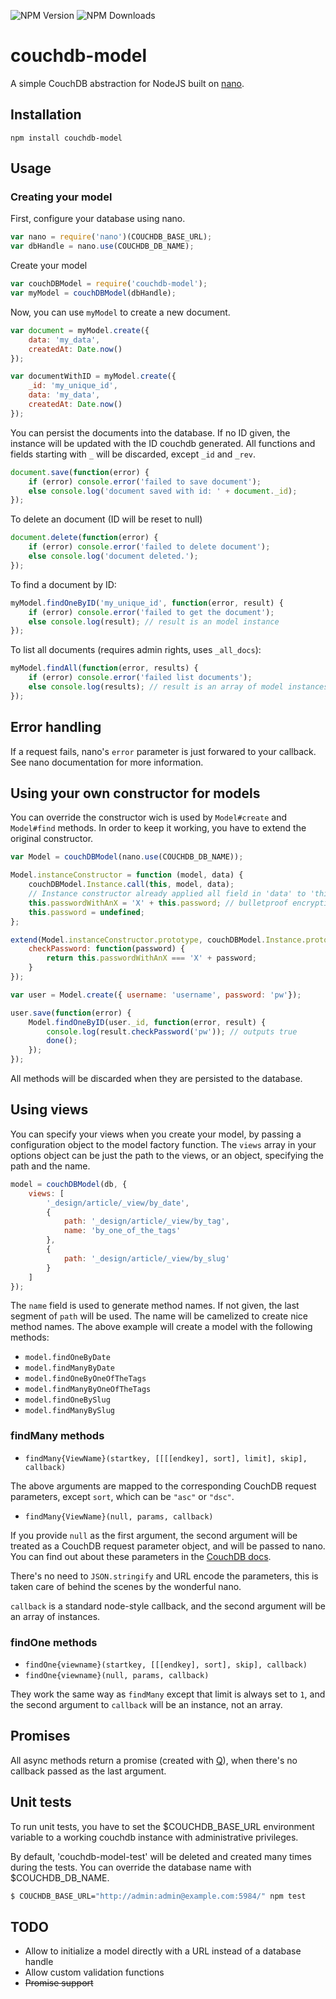 ![NPM Version](http://img.shields.io/npm/v/couchdb-model.svg?style=flat)
![NPM Downloads](http://img.shields.io/npm/dm/couchdb-model.svg?style=flat)

# couchdb-model

A simple CouchDB abstraction for NodeJS built on [nano](https://github.com/dscape/nano).

## Installation
`npm install couchdb-model`

## Usage

### Creating your model

First, configure your database using nano.

``` js
var nano = require('nano')(COUCHDB_BASE_URL);
var dbHandle = nano.use(COUCHDB_DB_NAME);

```

Create your model

``` js
var couchDBModel = require('couchdb-model');
var myModel = couchDBModel(dbHandle);
```

Now, you can use `myModel` to create a new document.

``` js
var document = myModel.create({
	data: 'my_data',
	createdAt: Date.now()
});

var documentWithID = myModel.create({
	_id: 'my_unique_id',
	data: 'my_data',
	createdAt: Date.now()
});

```

You can persist the documents into the database. If no ID given, the instance
will be updated with the ID couchdb generated.
All functions and fields starting with `_` will be discarded, except 
`_id` and `_rev`.

``` js
document.save(function(error) {
	if (error) console.error('failed to save document');
	else console.log('document saved with id: ' + document._id);
});
```

To delete an document (ID will be reset to null)

``` js
document.delete(function(error) {
	if (error) console.error('failed to delete document');
	else console.log('document deleted.');
});
```

To find a document by ID:

``` js
myModel.findOneByID('my_unique_id', function(error, result) {
	if (error) console.error('failed to get the document');
	else console.log(result); // result is an model instance
});
```

To list all documents (requires admin rights, uses `_all_docs`):

``` js
myModel.findAll(function(error, results) {
	if (error) console.error('failed list documents');
	else console.log(results); // result is an array of model instances
});
```

## Error handling

If a request fails, nano's `error` parameter is just forwared to your callback.
See nano documentation for more information.

## Using your own constructor for models

You can override the constructor wich is used by `Model#create` and `Model#find` methods.
In order to keep it working, you have to extend the original constructor.

``` js
var Model = couchDBModel(nano.use(COUCHDB_DB_NAME));

Model.instanceConstructor = function (model, data) {
	couchDBModel.Instance.call(this, model, data);
	// Instance constructor already applied all field in 'data' to 'this'.
	this.passwordWithAnX = 'X' + this.password;	// bulletproof encryption
	this.password = undefined;
};

extend(Model.instanceConstructor.prototype, couchDBModel.Instance.prototype, {
	checkPassword: function(password) {
		return this.passwordWithAnX === 'X' + password;
	}
});

var user = Model.create({ username: 'username', password: 'pw'});

user.save(function(error) {
	Model.findOneByID(user._id, function(error, result) {
		console.log(result.checkPassword('pw')); // outputs true
		done();
	});
});	
```
All methods will be discarded when they are persisted to the database.

## Using views

You can specify your views when you create your model, by passing a configuration object to the model factory function. The `views` array in your options object can be just the path to the views, or an object, specifying the path and the name.

``` js
model = couchDBModel(db, {
	views: [
		'_design/article/_view/by_date', 
		{
			path: '_design/article/_view/by_tag',
			name: 'by_one_of_the_tags'
		}, 
		{
			path: '_design/article/_view/by_slug'
		}
	]
});

```

The `name` field is used to generate method names. If not given, the last segment of `path` will be used. The name will be camelized to create nice method names. 
The above example will create a model with the following methods:

* `model.findOneByDate`
* `model.findManyByDate`
* `model.findOneByOneOfTheTags`
* `model.findManyByOneOfTheTags`
* `model.findOneBySlug`
* `model.findManyBySlug`

### findMany methods

* `findMany{ViewName}(startkey, [[[[endkey], sort], limit], skip], callback)`

The above arguments are mapped to the corresponding CouchDB request parameters, except `sort`, which can be `"asc"` or `"dsc"`.

* `findMany{ViewName}(null, params, callback)`

If you provide `null` as the first argument, the second argument will be treated as a CouchDB request parameter object, and will be passed to nano. You can find out about these parameters in the [CouchDB docs](http://wiki.apache.org/couchdb/HTTP_view_API#Querying_Options).

There's no need to `JSON.stringify` and URL encode the parameters, this is taken care of behind the scenes by the wonderful nano.

`callback` is a standard node-style callback, and the second argument will be an array of instances.

### findOne methods
* `findOne{viewname}(startkey, [[[endkey], sort], skip], callback)`
* `findOne{viewname}(null, params, callback)`

They work the same way as `findMany` except that limit is always set to `1`, and the second argument to `callback` will be an instance, not an array.

## Promises
All async methods return a promise (created with [Q](https://github.com/kriskowal/q)), when there's no callback passed as the last argument.

## Unit tests

To run unit tests, you have to set the $COUCHDB_BASE_URL environment variable
to a working couchdb instance with administrative privileges.

By default, 'couchdb-model-test' will be deleted and created many times
during the tests. You can override the database name with $COUCHDB_DB_NAME.

``` bash
$ COUCHDB_BASE_URL="http://admin:admin@example.com:5984/" npm test
```

## TODO

* Allow to initialize a model directly with a URL instead of a database handle
* Allow custom validation functions
* ~~Promise support~~
